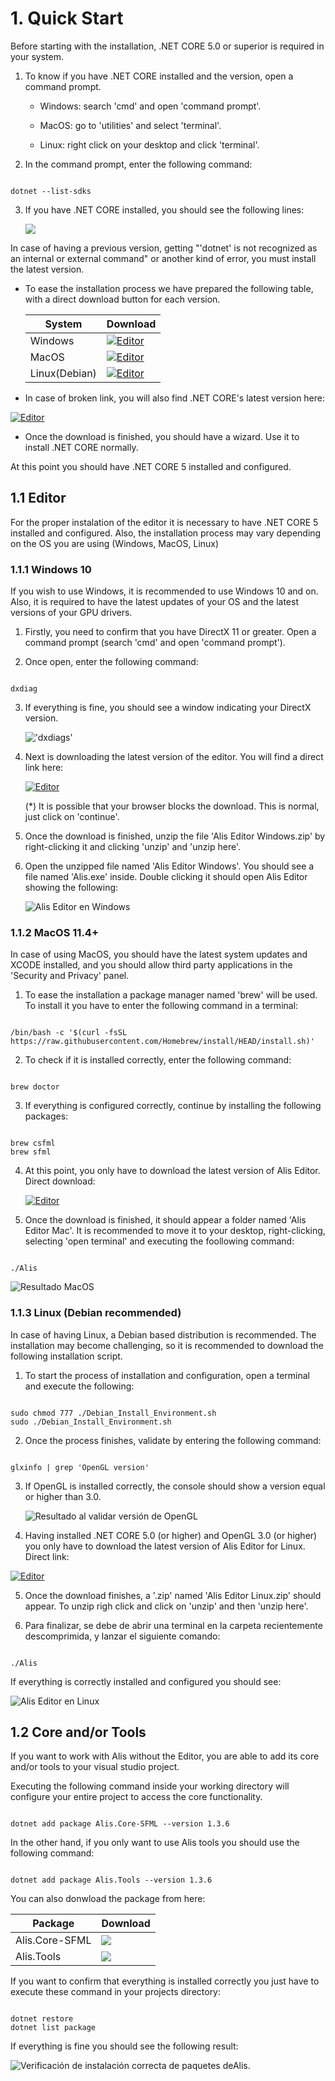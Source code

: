 # 1. Quick Start

Before starting with the installation, .NET CORE 5.0 or superior is required in your system.

1.  To know if you have .NET CORE installed and the version, open a command prompt.

    -   Windows: search 'cmd' and open 'command prompt'.

    -   MacOS: go to 'utilities' and select 'terminal'.

    -   Linux: right click on your desktop and click 'terminal'.

2.  In the command prompt, enter the following command:
    
~~~~~~~~~~~~~~~{.c}

dotnet --list-sdks

~~~~~~~~~~~~~~~

3.  If you have .NET CORE installed, you should see the following lines:

    ![](Fotos_Manual/consola_dolnet_sdks.png)

In case of having a previous version, getting "'dotnet' is not recognized as an internal or external command" or another kind of error, you must install the latest version.

-   To ease the installation process we have prepared the following table, with a direct download button for each version.

    | System | Download | 
    | --- | --- | 
    | Windows | [![Editor](https://img.shields.io/badge/-Download-green )](https://github.com/pabllopf/Alis/releases/latest/download/dotnet-sdk-5.0.202-win-x64.exe)           | 
    | MacOS| [![Editor](https://img.shields.io/badge/-Download-green )](https://github.com/pabllopf/Alis/releases/latest/download/dotnet-sdk-5.0.202-osx-x64.tar.gz)           | 
    | Linux(Debian)  |  [![Editor](https://img.shields.io/badge/-Download-green )](https://github.com/pabllopf/Alis/releases/latest/download/dotnet-sdk-5.0.202-linux-x64.tar.gz)|

-   In case of broken link, you will also find .NET CORE's latest version here:

 [![Editor](https://img.shields.io/badge/-Microsoft%20Web%20Official-green )](https://dotnet.microsoft.com/download/dotnet/5.0)

-   Once the download is finished, you should have a wizard. Use it to install .NET CORE normally.

At this point you should have .NET CORE 5 installed and configured.

## 1.1 Editor

For the proper instalation of the editor it is necessary to have .NET CORE 5 installed and configured. Also, the installation process may vary depending on the OS you are using (Windows, MacOS, Linux)

### 1.1.1 Windows 10

If you wish to use Windows, it is recommended to use Windows 10 and on. Also, it is required to have the latest updates of your OS and the latest versions of your GPU drivers.

1.  Firstly, you need to confirm that you have DirectX 11 or greater. Open a command prompt (search 'cmd' and open 'command prompt').

2.  Once open, enter the following command:

~~~~~~~~~~~~~~~{.c} 

dxdiag

~~~~~~~~~~~~~~~

3.  If everything is fine, you should see a window indicating your DirectX version.

    !['dxdiags'](Fotos_Manual/directX_12.png)
    
4.  Next is downloading the latest version of the editor. You will find a direct link here:

     [![Editor](https://img.shields.io/badge/-Download%20Alis%20on%20Windows-green )](https://github.com/pabllopf/Alis/releases/latest/download/Alis_Editor_Windows.zip)

    (\*) It is possible that your browser blocks the download. This is normal, just click on 'continue'.

5.  Once the download is finished, unzip the file 'Alis Editor Windows.zip' by right-clicking it and clicking 'unzip' and 'unzip here'.

6.  Open the unzipped file named 'Alis Editor Windows'. You should see a file named 'Alis.exe' inside. Double clicking it should open Alis Editor showing the following:

    ![Alis Editor en Windows](Fotos_Manual/imagen_editor_instalado.PNG)

### 1.1.2 MacOS 11.4+

In case of using MacOS, you should have the latest system updates and XCODE installed, and you should allow third party applications in the 'Security and Privacy' panel.

1.  To ease the installation a package manager named 'brew' will be used. To install it you have to enter the following command in a terminal:

~~~~~~~~~~~~~~~{.c} 

/bin/bash -c '$(curl -fsSL https://raw.githubusercontent.com/Homebrew/install/HEAD/install.sh)'

~~~~~~~~~~~~~~~

2.  To check if it is installed correctly, enter the following command:

~~~~~~~~~~~~~~~{.c} 

brew doctor

~~~~~~~~~~~~~~~

3.  If everything is configured correctly, continue by installing the following packages:

~~~~~~~~~~~~~~~{.c}  

brew csfml
brew sfml

~~~~~~~~~~~~~~~

4.  At this point, you only have to download the latest version of Alis Editor. Direct download:

     [![Editor](https://img.shields.io/badge/-Download%20Alis%20on%20MacOS-green )](https://github.com/pabllopf/Alis/releases/latest/download/Alis_Editor_Mac.zip)


5.  Once the download is finished, it should appear a folder named 'Alis Editor Mac'. It is recommended to move it to your desktop, right-clicking, selecting 'open terminal' and executing the foollowing command:

~~~~~~~~~~~~~~~{.c}   

./Alis

~~~~~~~~~~~~~~~


![Resultado  MacOS](Fotos_Manual/editor_macos.png)

### 1.1.3 Linux (Debian recommended)

In case of having Linux, a Debian based distribution is recommended. The installation may become challenging, so it is recommended to download the following installation script.

1.  To start the process of installation and configuration, open a terminal and execute the following:

~~~~~~~~~~~~~~~{.c}   

sudo chmod 777 ./Debian_Install_Environment.sh
sudo ./Debian_Install_Environment.sh

~~~~~~~~~~~~~~~

2.  Once the process finishes, validate by entering the following command:

~~~~~~~~~~~~~~~{.c}   

glxinfo | grep 'OpenGL version'

~~~~~~~~~~~~~~~

3.  If OpenGL is installed correctly, the console should show a version equal or higher than 3.0.

    ![Resultado al validar versión de OpenGL](Fotos_Manual/confirmar_version_openfgl.png)

4.  Having installed .NET CORE 5.0 (or higher) and OpenGL 3.0 (or higher) you only have to download the latest version of Alis Editor for Linux. Direct link:

  [![Editor](https://img.shields.io/badge/-Download%20Alis%20on%20Linux-green )](https://github.com/pabllopf/Alis/releases/latest/download/Alis_Editor_Linux.zip)

5.  Once the download finishes, a '.zip' named 'Alis Editor Linux.zip' should appear. To unzip righ click and click on 'unzip' and then 'unzip here'.

6.  Para finalizar, se debe de abrir una terminal en la carpeta
    recientemente descomprimida, y lanzar el siguiente comando:

~~~~~~~~~~~~~~~{.c}  

./Alis

~~~~~~~~~~~~~~~

If everything is correctly installed and configured you should see:

![Alis Editor en Linux](Fotos_Manual/Editor_city.png)

## 1.2 Core and/or Tools

If you want to work with Alis without the Editor, you are able to add its core and/or tools to your visual studio project.

Executing the following command inside your working directory will configure your entire project to access the core functionality.

~~~~~~~~~~~~~~~{.c}  

dotnet add package Alis.Core-SFML --version 1.3.6

~~~~~~~~~~~~~~~

In the other hand, if you only want to use Alis tools you should use the following command:

~~~~~~~~~~~~~~~{.c}  

dotnet add package Alis.Tools --version 1.3.6

~~~~~~~~~~~~~~~

You can also donwload the package from here:

 | Package | Download | 
 | --- | --- | 
 |Alis.Core-SFML| [![](https://img.shields.io/badge/-Download-green)](https://github.com/pabllopf/Alis/releases/latest/download/Alis.Core-SFML.1.3.6.nupkg) | 
 |Alis.Tools| [![](https://img.shields.io/badge/-Download-green )](https://github.com/pabllopf/Alis/releases/latest/download/Alis.Tools.1.3.6.nupkg) | 
    

If you want to confirm that everything is installed correctly you just have to execute these command in your projects directory:

~~~~~~~~~~~~~~~{.c}  

dotnet restore
dotnet list package

~~~~~~~~~~~~~~~

If everything is fine you should see the following result:

![Verificación de instalación correcta de paquetes deAlis.](Fotos_Manual/paquete_instalados.PNG)
